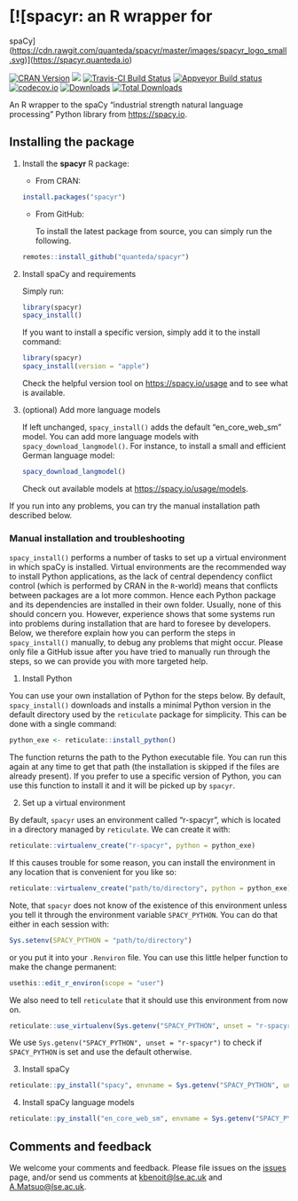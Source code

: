 # \[\![spacyr: an R wrapper for

spaCy\](<https://cdn.rawgit.com/quanteda/spacyr/master/images/spacyr_logo_small.svg>)\](<https://spacyr.quanteda.io>)

[![CRAN
Version](https://www.r-pkg.org/badges/version/spacyr)](https://CRAN.R-project.org/package=spacyr)
[![](https://img.shields.io/badge/devel%20version-1.2.1-royalblue.svg)](https://github.com/quanteda/spacyr)
[![Travis-CI Build
Status](https://travis-ci.org/quanteda/spacyr.svg?branch=master)](https://travis-ci.org/quanteda/spacyr)
[![Appveyor Build
status](https://ci.appveyor.com/api/projects/status/jqt2atp1wqtxy5xd/branch/master?svg=true)](https://ci.appveyor.com/project/kbenoit/spacyr/branch/master)
[![codecov.io](https://codecov.io/github/quanteda/spacyr/coverage.svg?branch=master)](https://codecov.io/gh/quanteda/spacyr/branch/master)
[![Downloads](https://cranlogs.r-pkg.org/badges/spacyr)](https://CRAN.R-project.org/package=spacyr)
[![Total
Downloads](https://cranlogs.r-pkg.org/badges/grand-total/spacyr?color=orange)](https://CRAN.R-project.org/package=spacyr)

An R wrapper to the spaCy “industrial strength natural language
processing” Python library from <https://spacy.io>.

## Installing the package

1.  Install the **spacyr** R package:

    - From CRAN:

    ``` r
    install.packages("spacyr")
    ```

    - From GitHub:

      To install the latest package from source, you can simply run the
      following.

    ``` r
    remotes::install_github("quanteda/spacyr")
    ```

2.  Install spaCy and requirements

    Simply run:

    ``` r
    library(spacyr)
    spacy_install()
    ```

    If you want to install a specific version, simply add it to the
    install command:

    ``` r
    library(spacyr)
    spacy_install(version = "apple")
    ```

    Check the helpful version tool on <https://spacy.io/usage> and to
    see what is available.

3.  (optional) Add more language models

    If left unchanged, `spacy_install()` adds the default
    “en_core_web_sm” model. You can add more language models with
    `spacy_download_langmodel()`. For instance, to install a small and
    efficient German language model:

    ``` r
    spacy_download_langmodel()
    ```

    Check out available models at <https://spacy.io/usage/models>.

If you run into any problems, you can try the manual installation path
described below.

### Manual installation and troubleshooting

`spacy_install()` performs a number of tasks to set up a virtual
environment in which spaCy is installed. Virtual environments are the
recommended way to install Python applications, as the lack of central
dependency conflict control (which is performed by CRAN in the
`R`-world) means that conflicts between packages are a lot more common.
Hence each Python package and its dependencies are installed in their
own folder. Usually, none of this should concern you. However,
experience shows that some systems run into problems during installation
that are hard to foresee by developers. Below, we therefore explain how
you can perform the steps in `spacy_install()` manually, to debug any
problems that might occur. Please only file a GitHub issue after you
have tried to manually run through the steps, so we can provide you with
more targeted help.

1.  Install Python

You can use your own installation of Python for the steps below. By
default, `spacy_install()` downloads and installs a minimal Python
version in the default directory used by the `reticulate` package for
simplicity. This can be done with a single command:

``` r
python_exe <- reticulate::install_python()
```

The function returns the path to the Python executable file. You can run
this again at any time to get that path (the installation is skipped if
the files are already present). If you prefer to use a specific version
of Python, you can use this function to install it and it will be picked
up by `spacyr`.

2.  Set up a virtual environment

By default, `spacyr` uses an environment called “r-spacyr”, which is
located in a directory managed by `reticulate`. We can create it with:

``` r
reticulate::virtualenv_create("r-spacyr", python = python_exe)
```

If this causes trouble for some reason, you can install the environment
in any location that is convenient for you like so:

``` r
reticulate::virtualenv_create("path/to/directory", python = python_exe)
```

Note, that `spacyr` does not know of the existence of this environment
unless you tell it through the environment variable `SPACY_PYTHON`. You
can do that either in each session with:

``` r
Sys.setenv(SPACY_PYTHON = "path/to/directory")
```

or you put it into your `.Renviron` file. You can use this little helper
function to make the change permanent:

``` r
usethis::edit_r_environ(scope = "user")
```

We also need to tell `reticulate` that it should use this environment
from now on.

``` r
reticulate::use_virtualenv(Sys.getenv("SPACY_PYTHON", unset = "r-spacyr"))
```

We use `Sys.getenv("SPACY_PYTHON", unset = "r-spacyr")` to check if
`SPACY_PYTHON` is set and use the default otherwise.

3.  Install spaCy

``` r
reticulate::py_install("spacy", envname = Sys.getenv("SPACY_PYTHON", unset = "r-spacyr"))
```

4.  Install spaCy language models

``` r
reticulate::py_install("en_core_web_sm", envname = Sys.getenv("SPACY_PYTHON", unset = "r-spacyr"))
```

## Comments and feedback

We welcome your comments and feedback. Please file issues on the
[issues](https://github.com/quanteda/spacyr/issues) page, and/or send us
comments at <kbenoit@lse.ac.uk> and <A.Matsuo@lse.ac.uk>.
